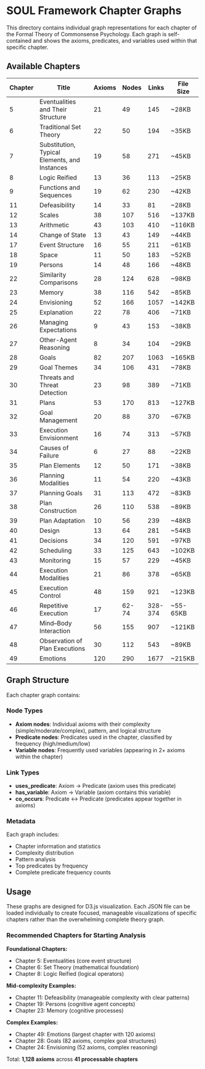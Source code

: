 # SOUL Framework Chapter Graphs

This directory contains individual graph representations for each chapter of the Formal Theory of Commonsense Psychology. Each graph is self-contained and shows the axioms, predicates, and variables used within that specific chapter.

## Available Chapters

| Chapter | Title | Axioms | Nodes | Links | File Size |
|---------|-------|--------|-------|-------|-----------|
| 5 | Eventualities and Their Structure | 21 | 49 | 145 | ~28KB |
| 6 | Traditional Set Theory | 22 | 50 | 194 | ~35KB |
| 7 | Substitution, Typical Elements, and Instances | 19 | 58 | 271 | ~45KB |
| 8 | Logic Reified | 13 | 36 | 113 | ~25KB |
| 9 | Functions and Sequences | 19 | 62 | 230 | ~42KB |
| 11 | Defeasibility | 14 | 33 | 81 | ~28KB |
| 12 | Scales | 38 | 107 | 516 | ~137KB |
| 13 | Arithmetic | 43 | 103 | 410 | ~116KB |
| 14 | Change of State | 13 | 43 | 149 | ~44KB |
| 17 | Event Structure | 16 | 55 | 211 | ~61KB |
| 18 | Space | 11 | 50 | 183 | ~52KB |
| 19 | Persons | 14 | 48 | 166 | ~48KB |
| 22 | Similarity Comparisons | 28 | 124 | 628 | ~98KB |
| 23 | Memory | 38 | 116 | 542 | ~85KB |
| 24 | Envisioning | 52 | 166 | 1057 | ~142KB |
| 25 | Explanation | 22 | 78 | 406 | ~71KB |
| 26 | Managing Expectations | 9 | 43 | 153 | ~38KB |
| 27 | Other-Agent Reasoning | 8 | 34 | 104 | ~29KB |
| 28 | Goals | 82 | 207 | 1063 | ~165KB |
| 29 | Goal Themes | 34 | 106 | 431 | ~78KB |
| 30 | Threats and Threat Detection | 23 | 98 | 389 | ~71KB |
| 31 | Plans | 53 | 170 | 813 | ~127KB |
| 32 | Goal Management | 20 | 88 | 370 | ~67KB |
| 33 | Execution Envisionment | 16 | 74 | 313 | ~57KB |
| 34 | Causes of Failure | 6 | 27 | 88 | ~22KB |
| 35 | Plan Elements | 12 | 50 | 171 | ~38KB |
| 36 | Planning Modalities | 11 | 54 | 220 | ~43KB |
| 37 | Planning Goals | 31 | 113 | 472 | ~83KB |
| 38 | Plan Construction | 26 | 110 | 538 | ~89KB |
| 39 | Plan Adaptation | 10 | 56 | 239 | ~48KB |
| 40 | Design | 13 | 64 | 281 | ~54KB |
| 41 | Decisions | 34 | 120 | 591 | ~97KB |
| 42 | Scheduling | 33 | 125 | 643 | ~102KB |
| 43 | Monitoring | 15 | 57 | 229 | ~45KB |
| 44 | Execution Modalities | 21 | 86 | 378 | ~65KB |
| 45 | Execution Control | 48 | 159 | 921 | ~123KB |
| 46 | Repetitive Execution | 17 | 62-74 | 328-374 | ~55-65KB |
| 47 | Mind–Body Interaction | 56 | 155 | 907 | ~121KB |
| 48 | Observation of Plan Executions | 30 | 112 | 543 | ~89KB |
| 49 | Emotions | 120 | 290 | 1677 | ~215KB |

## Graph Structure

Each chapter graph contains:

### Node Types
- **Axiom nodes**: Individual axioms with their complexity (simple/moderate/complex), pattern, and logical structure
- **Predicate nodes**: Predicates used in the chapter, classified by frequency (high/medium/low)
- **Variable nodes**: Frequently used variables (appearing in 2+ axioms within the chapter)

### Link Types
- **uses_predicate**: Axiom → Predicate (axiom uses this predicate)
- **has_variable**: Axiom → Variable (axiom contains this variable)
- **co_occurs**: Predicate ↔ Predicate (predicates appear together in axioms)

### Metadata
Each graph includes:
- Chapter information and statistics
- Complexity distribution
- Pattern analysis
- Top predicates by frequency
- Complete predicate frequency counts

## Usage

These graphs are designed for D3.js visualization. Each JSON file can be loaded individually to create focused, manageable visualizations of specific chapters rather than the overwhelming complete theory graph.

### Recommended Chapters for Starting Analysis

**Foundational Chapters:**
- Chapter 5: Eventualities (core event structure)
- Chapter 6: Set Theory (mathematical foundation)
- Chapter 8: Logic Reified (logical operators)

**Mid-complexity Examples:**
- Chapter 11: Defeasibility (manageable complexity with clear patterns)
- Chapter 19: Persons (cognitive agent concepts)
- Chapter 23: Memory (cognitive processes)

**Complex Examples:**
- Chapter 49: Emotions (largest chapter with 120 axioms)
- Chapter 28: Goals (82 axioms, complex goal structures)
- Chapter 24: Envisioning (52 axioms, complex reasoning)

Total: **1,128 axioms** across **41 processable chapters**